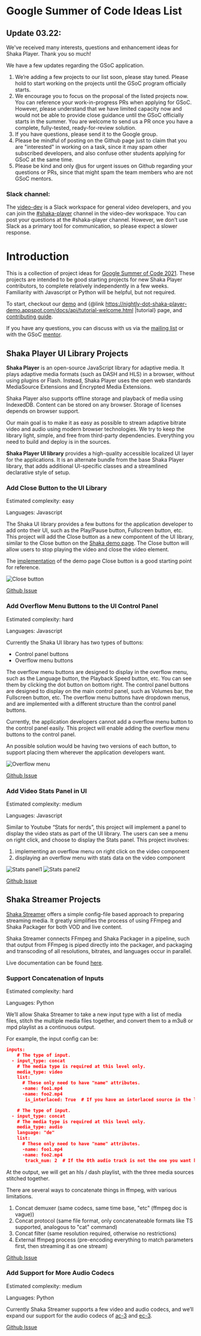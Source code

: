 # Google Summer of Code Ideas List

## Update 03.22:

We've received many interests, questions and enhancement ideas for Shaka Player.
Thank you so much! 

We have a few updates regarding the GSoC application.
1. We’re adding a few projects to our list soon, please stay tuned. Please hold
   to start working on the projects until the GSoC program officially starts.
2. We encourage you to focus on the proposal of the listed projects now. You can
   reference your work-in-progress PRs when applying for GSoC. However, please
   understand that we have limited capacity now and would not be able to provide
   close guidance until the GSoC officially starts in the summer. You are
   welcome to send us a PR once you have a complete, fully-tested,
   ready-for-review solution.
3. If you have questions, please send it to the Google group.
4. Please be mindful of posting on the Github page just to claim that you are
   "interested" in working on a task, since it may spam other subscribed
   developers, and also confuse other students applying for GSoC at the same
   time. 
5. Please be kind and only @us for urgent issues on Github regarding your
   questions or PRs, since that might spam the team members who are not GSoC
   mentors.

### Slack channel:
The [video-dev][] is a Slack workspace for general video developers, and you
can join the [#shaka-player][] channel in the video-dev workspace. You can post
your questions at the #shaka-player channel. However, we don’t use Slack as a
primary tool for communication, so please expect a slower response.

[video-dev]: https://video-dev.herokuapp.com/
[#shaka-player]: https://video-dev.slack.com/archives/C01QRAFHLQK


# Introduction
This is a collection of project ideas for [Google Summer of Code 2021][]. 
These projects are intended to be good starting projects for new Shaka Player 
contributors, to complete relatively independently in a few weeks. Familiarity 
with Javascript or Python will be helpful, but not required.

To start, checkout our [demo][] and {@link 
https://nightly-dot-shaka-player-demo.appspot.com/docs/api/tutorial-welcome.html
|tutorial} page, and [contributing guide][].

If you have any questions, you can discuss with us via the [mailing list][] 
or with the GSoC [mentor][].


## Shaka Player UI Library Projects

**Shaka Player** is an open-source JavaScript library for adaptive media. It 
plays adaptive media formats (such as DASH and HLS) in a browser, without using 
plugins or Flash. Instead, Shaka Player uses the open web standards MediaSource 
Extensions and Encrypted Media Extensions.

Shaka Player also supports offline storage and playback of media using 
IndexedDB. Content can be stored on any browser. Storage of licenses depends on 
browser support.

Our main goal is to make it as easy as possible to stream adaptive bitrate video
 and audio using modern browser technologies. We try to keep the library light, 
simple, and free from third-party dependencies. Everything you need to build 
and deploy is in the sources.

**Shaka Player UI library** provides a high-quality accessible localized UI 
layer for the applications. It is an alternate bundle from the base Shaka Player
 library, that adds additional UI-specific classes and a streamlined declarative
 style of setup.

[Google Summer of Code 2021]:https://summerofcode.withgoogle.com/
[enhancement list]:https://github.com/google/shaka-player/issues?q=is%3Aopen+is%3Aissue+label%3A%22contributions+welcome%22
[roadmap]:https://github.com/google/shaka-player/blob/master/roadmap.md
[Github]:https://github.com/google/shaka-player
[demo]:https://shaka-player-demo.appspot.com/demo/#audiolang=en-US;textlang=en-US;bufferingGoal=30;uilang=en-US;panel=HOME;build=uncompiled
[tutorial]:https://nightly-dot-shaka-player-demo.appspot.com/docs/api/tutorial-welcome.html
[mailing list]:https://groups.google.com/g/shaka-player-gsoc
[Slack chanel]:https://app.slack.com/client/T0XKDDFM0/C01QRAFHLQK
[mentor]:mailto:michellezhuo@google.com
[contributing guide]:https://github.com/google/shaka-player/blob/master/CONTRIBUTING.md


### Add Close Button to the UI Library

Estimated complexity: easy

Languages: Javascript

The Shaka UI library provides a few buttons for the application developer to add
 onto their UI, such as the Play/Pause button, Fullscreen button, etc.
This project will add the Close button as a new compontent of the UI library, 
similar to the Close button on the [Shaka demo page][]. The Close button will 
allow users to stop playing the video and close the video element.

The [implementation][] of the demo page Close button is a good starting point 
for reference.

![Close button](https://user-images.githubusercontent.com/31563237/71356283-c479f000-2592-11ea-80aa-c0ff6992c001.png)

[Shaka Demo page]:https://shaka-player-demo.appspot.com/demo/#audiolang=en-US;textlang=en-US;bufferingGoal=30;uilang=en-US;panel=HOME;build=uncompiled

[implementation]:https://github.com/google/shaka-player/blob/master/demo/close_button.js

[Github Issue](https://github.com/google/shaka-player/issues/2316)


### Add Overflow Menu Buttons to the UI Control Panel

Estimated complexity: hard

Languages: Javascript

Currently the Shaka UI library has two types of buttons:
- Control panel buttons
- Overflow menu buttons

The overflow menu buttons are designed to display in the overflow menu, such as 
the Language button, the Playback Speed button, etc. You can see them by 
clicking the dot button on bottom right.
The control panel buttons are designed to display on the main control panel, 
such as Volumes bar, the Fullscreen button, etc. The overflow menu buttons have 
dropdown menus, and are implemented with a different structure than the control 
panel buttons.

Currently, the application developers cannot add a overflow menu button to the 
control panel easily.
This project will enable adding the overflow menu buttons to the control panel.

An possible solution would be having two versions of each button, to support 
placing them wherever the application developers want.
 
![Overflow menu]( 
https://user-images.githubusercontent.com/28269801/109266388-dec5e400-77bc-11eb-9ac8-dda3dac53bf4.png)

[Github Issue](https://github.com/google/shaka-player/issues/2676)


### Add Video Stats Panel in UI

Estimated complexity: medium

Languages: Javascript

Similar to Youtube “Stats for nerds”, this project will implement a panel to 
display the video stats as part of the UI library. The users can see a menu on
right click, and choose to display the Stats panel.
This project involves:
1. implementing an overflow menu on right click on the video component
2. displaying an overflow menu with stats data on the video component

![Stats panel1](https://user-images.githubusercontent.com/8983024/83487168-d305f500-a4aa-11ea-8c7b-8d6d7dbde65b.png)
![Stats panel2](https://user-images.githubusercontent.com/8983024/83487122-bcf83480-a4aa-11ea-9f46-2a489f128c7d.png)

[Github Issue](https://github.com/google/shaka-player/issues/2607)


## Shaka Streamer Projects

[Shaka Streamer](https://github.com/google/shaka-streamer) offers a simple 
config-file based approach to preparing streaming media. It greatly simplifies 
the process of using FFmpeg and Shaka Packager for both VOD and live content.

Shaka Streamer connects FFmpeg and Shaka Packager in a pipeline, such that 
output from FFmpeg is piped directly into the packager, and packaging and 
transcoding of all resolutions, bitrates, and languages occur in parallel.

Live documentation can be found 
[here](https://google.github.io/shaka-streamer/).



### Support Concatenation of Inputs

Estimated complexity: hard

Languages: Python

We’ll allow Shaka Streamer to take a new input type with a list of media files,
stitch the multiple media files together, and convert them to a m3u8 or mpd
playlist as a continuous output.
 
For example, the input config can be:
```json
inputs:
    # The type of input.
  - input_type: concat
    # The media type is required at this level only.
    media_type: video
    list:
      # These only need to have "name" attributes.
      -name: foo1.mp4
      -name: foo2.mp4
       is_interlaced: True  # If you have an interlaced source in the list

    # The type of input.
  - input_type: concat
    # The media type is required at this level only.
    media_type: audio
    language: "de"
    list:
      # These only need to have "name" attributes.
      -name: foo1.mp4
      -name: foo2.mp4
       track_num: 2  # If the 0th audio track is not the one you want here...

```
At the output, we will get an hls / dash playlist, with the three media sources 
stitched together.

There are several ways to concatenate things in ffmpeg, with various
limitations.
1. Concat demuxer (same codecs, same time base, "etc" (ffmpeg doc is vague))
2. Concat protocol (same file format, only concatenateable formats like TS
   supported, analogous to "cat" command)
3. Concat filter (same resolution required, otherwise no restrictions)
4. External ffmpeg process (pre-encoding everything to match parameters first,
then streaming it as one stream)

[Github Issue](https://github.com/google/shaka-streamer/issues/43)


### Add Support for More Audio Codecs

Estimated complexity: medium

Languages: Python

Currently Shaka Streamer supports a few video and audio codecs, and we’ll expand
 our support for the audio codecs of [ac-3][] and [ec-3][].

[ac-3]: https://en.wikipedia.org/wiki/Dolby_Digital
[ec-3]: https://en.wikipedia.org/wiki/Dolby_Digital_Plus

[Github Issue](https://github.com/google/shaka-streamer/issues/37)
